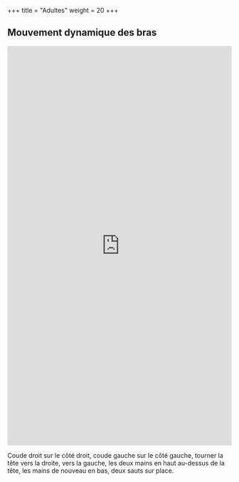+++
title =  "Adultes"
weight = 20
+++

## Mouvement dynamique des bras

<div style="padding:177.82% 0 0 0;position:relative;"><iframe src="https://player.vimeo.com/video/1022815690?h=73eb645151&amp;badge=0&amp;autopause=0&amp;player_id=0&amp;app_id=58479" frameborder="0" allow="autoplay; fullscreen; picture-in-picture; clipboard-write" style="position:absolute;top:0;left:0;width:100%;height:100%;" title="10-1"></iframe></div><script src="https://player.vimeo.com/api/player.js"></script>

Coude droit sur le côté droit, coude gauche sur le côté gauche, tourner la tête vers la droite, vers la gauche, les deux mains en haut au-dessus de la tête, les mains de nouveau en bas, deux sauts sur place.
